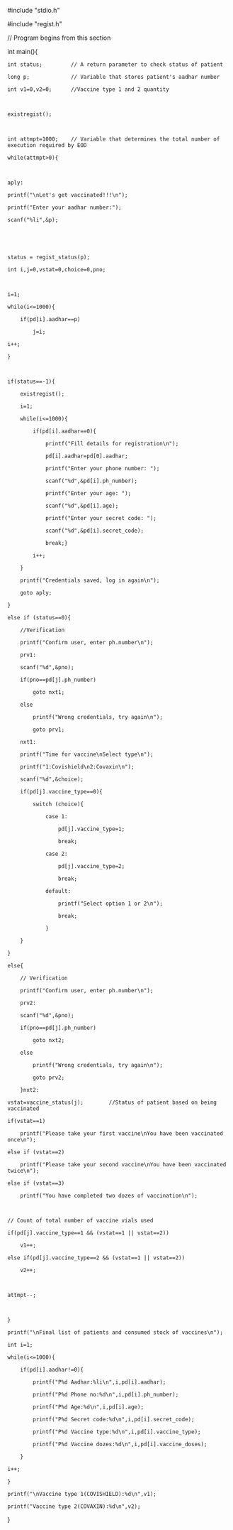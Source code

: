 #include "stdio.h"

#include "regist.h"

// Program begins from this section

int main(){

    

    int status;         // A return parameter to check status of patient

    long p;             // Variable that stores patient's aadhar number

    int v1=0,v2=0;      //Vaccine type 1 and 2 quantity

    

    existregist();

    

    int attmpt=1000;    // Variable that determines the total number of execution required by EOD

    while(attmpt>0){

        

    aply:

    printf("\nLet's get vaccinated!!!\n");

    printf("Enter your aadhar number:");

    scanf("%li",&p);

   

    

    status = regist_status(p);

    int i,j=0,vstat=0,choice=0,pno;

    

    i=1;

    while(i<=1000){

        if(pd[i].aadhar==p)

            j=i;

    i++;

    }

    

    if(status==-1){

        existregist();

        i=1;

        while(i<=1000){

            if(pd[i].aadhar==0){

                printf("Fill details for registration\n");

                pd[i].aadhar=pd[0].aadhar;

                printf("Enter your phone number: ");

                scanf("%d",&pd[i].ph_number);

                printf("Enter your age: ");

                scanf("%d",&pd[i].age);

                printf("Enter your secret code: ");

                scanf("%d",&pd[i].secret_code);

                break;}

            i++;

        }

        printf("Credentials saved, log in again\n");

        goto aply;

    }

    else if (status==0){

        //Verification

        printf("Confirm user, enter ph.number\n");

        prv1:

        scanf("%d",&pno);

        if(pno==pd[j].ph_number)

            goto nxt1;

        else

            printf("Wrong credentials, try again\n");

            goto prv1;

        nxt1:

        printf("Time for vaccine\nSelect type\n");

        printf("1:Covishield\n2:Covaxin\n");

        scanf("%d",&choice);

        if(pd[j].vaccine_type==0){

            switch (choice){

                case 1:

                    pd[j].vaccine_type=1;

                    break;

                case 2:

                    pd[j].vaccine_type=2;

                    break;

                default:

                    printf("Select option 1 or 2\n");

                    break;

                }

        }

    }

    else{

        // Verification

        printf("Confirm user, enter ph.number\n");

        prv2:

        scanf("%d",&pno);

        if(pno==pd[j].ph_number)

            goto nxt2;

        else

            printf("Wrong credentials, try again\n");

            goto prv2;

        }nxt2:

    vstat=vaccine_status(j);        //Status of patient based on being vaccinated

    if(vstat==1)

        printf("Please take your first vaccine\nYou have been vaccinated once\n");

    else if (vstat==2)

        printf("Please take your second vaccine\nYou have been vaccinated twice\n");

    else if (vstat==3)

        printf("You have completed two dozes of vaccination\n");

    

    // Count of total number of vaccine vials used

    if(pd[j].vaccine_type==1 && (vstat==1 || vstat==2))

        v1++;

    else if(pd[j].vaccine_type==2 && (vstat==1 || vstat==2))

        v2++;

    

    attmpt--;

    

    }

    printf("\nFinal list of patients and consumed stock of vaccines\n");

    int i=1;

    while(i<=1000){

        if(pd[i].aadhar!=0){

            printf("P%d Aadhar:%li\n",i,pd[i].aadhar);

            printf("P%d Phone no:%d\n",i,pd[i].ph_number);

            printf("P%d Age:%d\n",i,pd[i].age);

            printf("P%d Secret code:%d\n",i,pd[i].secret_code);

            printf("P%d Vaccine type:%d\n",i,pd[i].vaccine_type);

            printf("P%d Vaccine dozes:%d\n",i,pd[i].vaccine_doses);

        }

    i++;

    }

    printf("\nVaccine type 1(COVISHIELD):%d\n",v1);

    printf("Vaccine type 2(COVAXIN):%d\n",v2);

}
